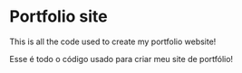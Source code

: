 # Portfolio site
This is all the code used to create my portfolio website!

Esse é todo o código usado para criar meu site de portfólio!
